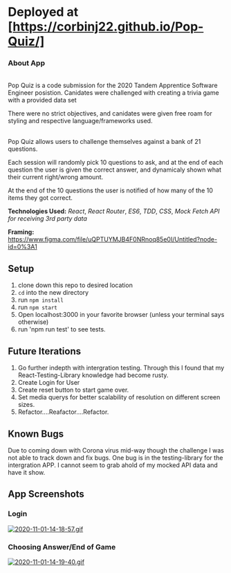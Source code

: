 # Deployed at [https://corbinj22.github.io/Pop-Quiz/]

### About App
<br>
Pop Quiz is a code submission for the 2020 Tandem Apprentice Software Engineer posistion. Canidates were challenged with creating a trivia game with a provided data set 
<br>

There were no strict objectives, and canidates were given free roam for styling and respective language/frameworks used.  
<br>

Pop Quiz allows users to challenge themselves against a bank of 21 questions. 
<br>

Each session will randomly pick 10 questions to ask, and at the end of each question the user is given the correct answer, and dynamicaly shown what their current right/wrong amount. 
<br>

At the end of the 10 questions the user is notified of how many of the 10 items they got correct.  

**Technologies Used:**
*React*, *React Router*, *ES6*, *TDD*, *CSS*, *Mock Fetch API for receiving 3rd party data*

**Framing:**
https://www.figma.com/file/uQPTUYMJB4F0NRnoq85e0I/Untitled?node-id=0%3A1

## Setup
1. clone down this repo to desired location
2. `cd` into the new directory
3. run `npm install`
4. run `npm start`
5. Open localhost:3000 in your favorite browser (unless your terminal says otherwise)
6. run 'npm run test' to see tests.


## Future Iterations
1. Go further indepth with intergration testing. Through this I found that my React-Testing-Library knowledge had become rusty. 
2. Create Login for User
3. Create reset button to start game over. 
4. Set media querys for better scalability of resolution on different screen sizes. 
2. Refactor....Reafactor....Refactor.

## Known Bugs
Due to coming down with Corona virus mid-way though the challenge I was not able to track down and fix bugs. 
One bug is in the testing-library for the intergration APP. I cannot seem to grab ahold of my mocked API data and have it show. 

## App Screenshots
### Login
[![2020-11-01-14-18-57.gif](https://i.postimg.cc/3NHSh1G9/2020-11-01-14-18-57.gif)](https://postimg.cc/5YnqqwnF)

### Choosing Answer/End of Game
[![2020-11-01-14-19-40.gif](https://i.postimg.cc/1zkM0BvP/2020-11-01-14-19-40.gif)](https://postimg.cc/Y4x1M6cy)
